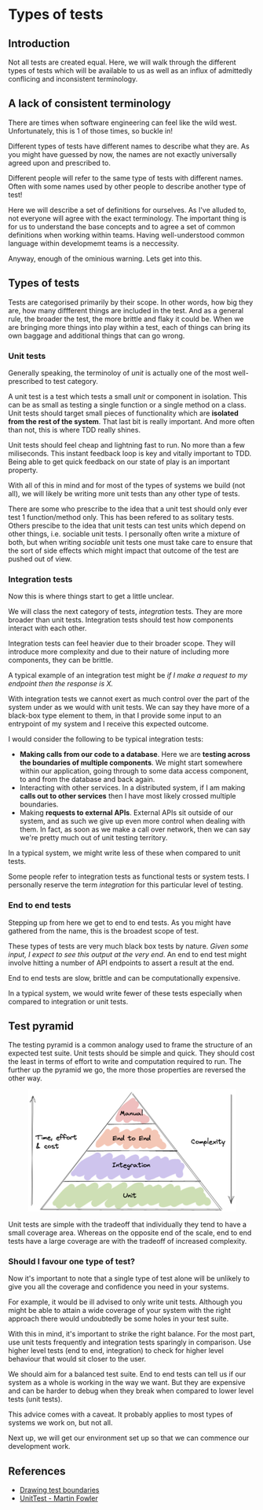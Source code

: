 # Types of tests

## Introduction

Not all tests are created equal. Here, we will walk through the different types of tests which will be available to us as well as an influx of admittedly conflicing and inconsistent terminology.

## A lack of consistent terminology

There are times when software engineering can feel like the wild west. Unfortunately, this is 1 of those times, so buckle in!

Different types of tests have different names to describe what they are. As you might have guessed by now, the names are not exactly universally agreed upon and prescribed to.

Different people will refer to the same type of tests with different names. Often with some names used by other people to describe another type of test!

Here we will describe a set of definitions for ourselves. As I've alluded to, not everyone will agree with the exact terminology. The important thing is for us to understand the base concepts and to agree a set of common definitions when working within teams. Having well-understood common language within developmemt teams is a neccessity.&#x20;

Anyway, enough of the ominious warning. Lets get into this.

## Types of tests

Tests are categorised primarily by their scope. In other words, how big they are, how many diffferent things are included in the test. And as a general rule, the broader the test, the more brittle and flaky it could be. When we are bringing more things into play within a test, each of things can bring its own baggage and additional things that can go wrong.

### Unit tests

Generally speaking, the terminoloy of _unit_ is actually one of the most well-prescribed to test category.

A unit test is a test which tests a small _unit_ or component in isolation. This can be as small as testing a single function or a single method on a class. Unit tests should target small pieces of functionality which are **isolated from the rest of the system**. That last bit is really important. And more often than not, this is where TDD really shines.

Unit tests should feel cheap and lightning fast to run. No more than a few miliseconds. This instant feedback loop is key and vitally important to TDD. Being able to get quick feedback on our state of play is an important property.

With all of this in mind and for most of the types of systems we build (not all), we will likely be writing more unit tests than any other type of tests.

There are some who prescribe to the idea that a unit test should only ever test 1 function/method only. This has been refered to as solitary tests. Others prescibe to the idea that unit tests can test units which depend on other things, i.e. sociable unit tests. I personally often write a mixture of both, but when writing _sociable_ unit tests one must take care to ensure that the sort of side effects which might impact that outcome of the test are pushed out of view.

### Integration tests

Now this is where things start to get a little unclear.

We will class the next category of tests, _integration_ tests. They are more broader than unit tests. Integration tests should test how components interact with each other.&#x20;

Integration tests can feel heavier due to their broader scope. They will introduce more complexity and due to their nature of including more components, they can be brittle.

A typical example of an integration test might be _if I make a request to my endpoint then the response is X._

With integration tests we cannot exert as much control over the part of the system under as we would with unit tests. We can say they have more of a black-box type element to them, in that I provide some input to an entrypoint of my system and I receive this expected outcome.

I would consider the following to be typical integration tests:

* **Making calls from our code to a database**. Here we are **testing across the boundaries of multiple components**. We might start somewhere within our application, going through to some data access component, to and from the database and back again.
* Interacting with other services. In a distributed system, if I am making **calls out to other services** then I have most likely crossed multiple boundaries.
* Making **requests to external APIs**. External APIs sit outside of our system, and as such we give up even more control when dealing with them. In fact, as soon as we make a call over network, then we can say we're pretty much out of unit testing territory.

In a typical system, we might write less of these when compared to unit tests.

Some people refer to integration tests as functional tests or system tests. I personally reserve the term _integration_ for this particular level of testing.

### End to end tests

Stepping up from here we get to end to end tests. As you might have gathered from the name, this is the broadest scope of test.

These types of tests are very much black box tests by nature. _Given some input, I expect to see this output at the very end_. An end to end test might involve hitting a number of API endpoints to assert a result at the end.

End to end tests are slow, brittle and can be computationally expensive.

In a typical system, we would write fewer of these tests especially when compared to integration or unit tests.

## Test pyramid

The testing pyramid is a common analogy used to frame the structure of an expected test suite. Unit tests should be simple and quick. They should cost the least in terms of effort to write and computation required to run. The further up the pyramid we go, the more those properties are reversed the other way.

<figure><img src="../.gitbook/assets/image.png" alt=""><figcaption></figcaption></figure>

Unit tests are simple with the tradeoff that individually they tend to have a small coverage area. Whereas on the opposite end of the scale, end to end tests have a large coverage are with the tradeoff of increased complexity.

### Should I favour one type of test?

Now it's important to note that a single type of test alone will be unlikely to give you all the coverage and confidence you need in your systems.

For example, it would be ill advised to only write unit tests. Although you might be able to attain a wide coverage of your system with the right approach there would undoubtedly be some holes in your test suite.

With this in mind, it's important to strike the right balance. For the most part, use unit tests frequently and integration tests sparingly in comparison. Use higher level tests (end to end, integration) to check for higher level behaviour that would sit closer to the user.

We should aim for a balanced test suite. End to end tests can tell us if our system as a whole is working in the way we want. But they are expensive and can be harder to debug when they break when compared to lower level tests (unit tests).

This advice comes with a caveat. It probably applies to most types of systems we work on, but not all.

Next up, we will get our environment set up so that we can commence our development work.

## References

* [Drawing test boundaries](https://www.afaanashiq.com/code/drawing-test-boundaries/)
* [UnitTest - Martin Fowler](https://martinfowler.com/bliki/UnitTest.html)
